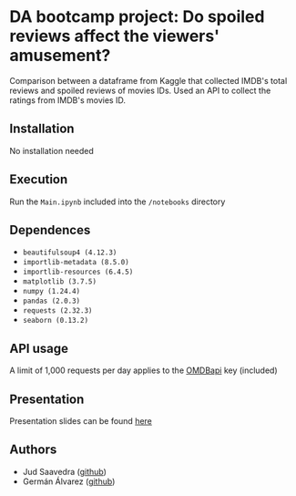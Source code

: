 # DA bootcamp project: Do spoiled reviews affect the viewers' amusement?

Comparison between a dataframe from Kaggle that collected IMDB's total reviews and spoiled reviews of movies IDs. Used an API to collect the ratings from IMDB's movies ID.

## Installation
No installation needed

## Execution
Run the `Main.ipynb` included into the `/notebooks` directory

## Dependences
- `beautifulsoup4 (4.12.3)`
- `importlib-metadata (8.5.0)`
- `importlib-resources (6.4.5)`
- `matplotlib (3.7.5)`
- `numpy (1.24.4)`
- `pandas (2.0.3)`
- `requests (2.32.3)`
- `seaborn (0.13.2)`

## API usage
A limit of 1,000 requests per day applies to the [OMDBapi](https://www.omdbapi.com/) key (included)

## Presentation
Presentation slides can be found [here](https://docs.google.com/presentation/d/1PzAixwIwA3j-EQShSCbLqHGGT8tJNVzIq72yH91E0vk)


## Authors
- Jud Saavedra ([github](https://github.com/10197jsg))
- Germán Álvarez ([github](https://github.com/german-alvarez-dev))

